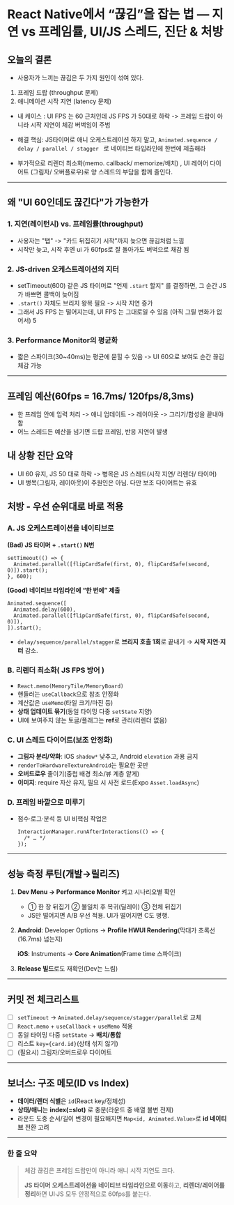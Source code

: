 # React Native에서 “끊김”을 잡는 법 — 지연 vs 프레임률, UI/JS 스레드, 진단 & 처방

## 오늘의 결론

- 사용자가 느끼는 끊김은 두 가지 원인이 섞여 있다.

1. 프레임 드랍 (throughput 문제)
2. 애니메이션 시작 지연 (latency 문제)

- 내 케이스 : UI FPS 는 60 근처인데 JS FPS 가 50대로 하락 -> 프레임 드랍이 아니라 시작 지연이 체감 버벅임이 주범

- 해결 핵심: JS타이머로 애니 오케스트레이션 하지 말고, `Animated.sequence / delay / parallel / stagger ` 로 네이티브 타입라인에 한번에 제출해라
- 부가적으로 리렌더 최소화(memo. callback/ memorize/배치) , UI 레이어 다이어트 (그림자/ 오버플로우)로 양 스레드의 부담을 함께 줄인다.

---

## 왜 "UI 60인데도 끊긴다"가 가능한가

### 1. 지연(레이턴시) vs. 프레임률(throughput)

- 사용자는 "탭" -> "카드 뒤집히기 시작"까지 늦으면 끊김처럼 느낌
- 시작만 늦고, 시작 후엔 ui 가 60fps로 잘 돌아가도 버벅으로 채감 됨

### 2. JS-driven 오케스트레이션의 지터

- setTimeout(600) 같은 JS 타이머로 "언제 `.start` 할지" 를 결정하면, 그 순간 JS 가 바쁘면 콜백이 늦어짐
- `.start()` 자체도 브리지 왕복 필요 -> 시작 지연 증가
- 그래서 JS FPS 는 떨어지는데, UI FPS 는 그대로일 수 있음 (아직 그릴 변화가 없어서)
  5

### 3. Performance Monitor의 평균화

- 짧은 스파이크(30~40ms)는 평균에 묻힐 수 있음 -> UI 60으로 보여도 순간 끊김 체감 가능

---

## 프레임 예산(60fps = 16.7ms/ 120fps/8,3ms)

- 한 프레임 안에 입력 처리 -> 애니 업데이트 -> 레이아웃 -> 그리기/합성을 끝내야 함
- 어느 스레드든 예산을 넘기면 드랍 프레임, 반응 지연이 발생

## 내 상황 진단 요약

- UI 60 유지, JS 50 대로 하락 -> 병목은 JS 스레드(시작 지연/ 리렌더/ 타이머)
- UI 병목(그림자, 레이아웃)이 주원인은 아님. 다만 보조 다이어트는 유효

## 처방 - 우선 순위대로 바로 적용

### A. JS 오케스트레이션을 네이티브로

**(Bad) JS 타이머 + `.start()` N번**

```tsx
setTimeout(() => {
  Animated.parallel([flipCardSafe(first, 0), flipCardSafe(second, 0)]).start();
}, 600);
```

**(Good) 네이티브 타임라인에 “한 번에” 제출**

```tsx
Animated.sequence([
  Animated.delay(600),
  Animated.parallel([flipCardSafe(first, 0), flipCardSafe(second, 0)]),
]).start();
```

- `delay/sequence/parallel/stagger`로 **브리지 호출 1회**로 끝내기 → **시작 지연·지터** 감소.

### B. 리렌더 최소화( JS FPS 방어 )

- `React.memo(MemoryTile/MemoryBoard)`
- 핸들러는 `useCallback`으로 참조 안정화
- 계산값은 `useMemo`(타일 크기/마진 등)
- **상태 업데이트 묶기**(동일 타이밍 다중 `setState` 지양)
- UI에 보여주지 않는 토글/플래그는 **ref**로 관리(리렌더 없음)

### C. UI 스레드 다이어트(보조 안정화)

- **그림자 분리/약화**: iOS `shadow*` 낮추고, Android `elevation` 과용 금지
- `renderToHardwareTextureAndroid`는 필요한 곳만
- **오버드로우** 줄이기(중첩 배경 최소/뷰 계층 얕게)
- **이미지**: require 자산 유지, 필요 시 사전 로드(Expo `Asset.loadAsync`)

### D. 프레임 바깥으로 미루기

- 점수·로그·분석 등 UI 비핵심 작업은
  ```tsx
  InteractionManager.runAfterInteractions(() => {
    /* … */
  });
  ```

---

## 성능 측정 루틴(개발→릴리즈)

1. **Dev Menu → Performance Monitor** 켜고 시나리오별 확인
   - ① 한 장 뒤집기 ② 불일치 후 복귀(딜레이) ③ 전체 뒤집기
   - JS만 떨어지면 A/B 우선 적용. UI가 떨어지면 C도 병행.
2. **Android**: Developer Options → **Profile HWUI Rendering**(막대가 초록선(16.7ms) 넘는지)

   **iOS**: Instruments → **Core Animation**(Frame time 스파이크)

3. **Release 빌드**로도 재확인(Dev는 느림)

---

## 커밋 전 체크리스트

- [ ] `setTimeout` → `Animated.delay/sequence/stagger/parallel`로 교체
- [ ] `React.memo` + `useCallback` + `useMemo` 적용
- [ ] 동일 타이밍 다중 `setState` → **배치/통합**
- [ ] 리스트 `key={card.id}`(상태 섞지 않기)
- [ ] (필요시) 그림자/오버드로우 다이어트

---

## 보너스: 구조 메모(ID vs Index)

- **데이터/렌더 식별**은 `id`(React key/정체성)
- **상태/애니**는 **index(=slot)** 로 충분(라운드 중 배열 불변 전제)
- 라운드 도중 순서/길이 변경이 필요해지면 `Map<id, Animated.Value>`로 **id 네이티브** 전환 고려

---

### 한 줄 요약

> 체감 끊김은 프레임 드랍만이 아니라 애니 시작 지연도 크다.
>
> **JS 타이머 오케스트레이션을 네이티브 타임라인으로 이동**하고, **리렌더/레이어를 정리**하면 UI·JS 모두 안정적으로 60fps를 붙는다.
